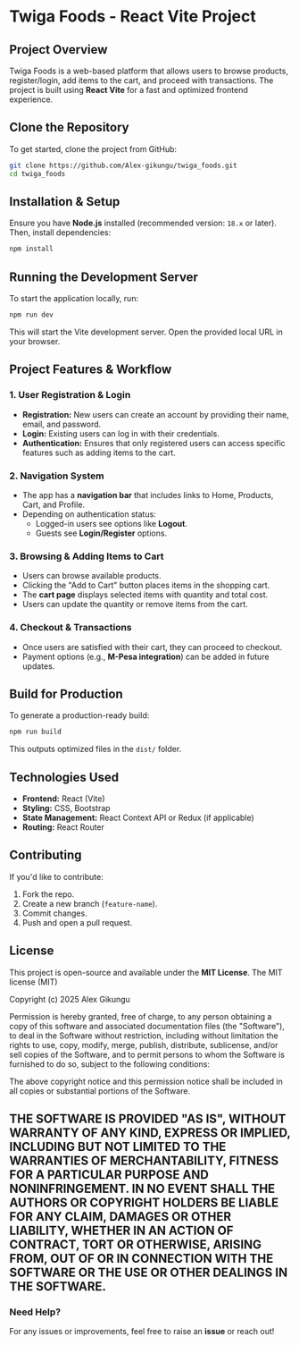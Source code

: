 # Twiga Foods - React Vite Project

## Project Overview
Twiga Foods is a web-based platform that allows users to browse products, register/login, add items to the cart, and proceed with transactions. The project is built using **React Vite** for a fast and optimized frontend experience.

## Clone the Repository
To get started, clone the project from GitHub:
```sh
git clone https://github.com/Alex-gikungu/twiga_foods.git
cd twiga_foods
```

## Installation & Setup
Ensure you have **Node.js** installed (recommended version: `18.x` or later). Then, install dependencies:
```sh
npm install
```

## Running the Development Server
To start the application locally, run:
```sh
npm run dev
```
This will start the Vite development server. Open the provided local URL in your browser.

## Project Features & Workflow
### 1. User Registration & Login
- **Registration:** New users can create an account by providing their name, email, and password.
- **Login:** Existing users can log in with their credentials.
- **Authentication:** Ensures that only registered users can access specific features such as adding items to the cart.

### 2. Navigation System
- The app has a **navigation bar** that includes links to Home, Products, Cart, and Profile.
- Depending on authentication status:
  - Logged-in users see options like **Logout**.
  - Guests see **Login/Register** options.

### 3. Browsing & Adding Items to Cart
- Users can browse available products.
- Clicking the "Add to Cart" button places items in the shopping cart.
- The **cart page** displays selected items with quantity and total cost.
- Users can update the quantity or remove items from the cart.

### 4. Checkout & Transactions
- Once users are satisfied with their cart, they can proceed to checkout.
- Payment options (e.g., **M-Pesa integration**) can be added in future updates.

## Build for Production
To generate a production-ready build:
```sh
npm run build
```
This outputs optimized files in the `dist/` folder.

## Technologies Used
- **Frontend:** React (Vite)
- **Styling:** CSS, Bootstrap
- **State Management:** React Context API or Redux (if applicable)
- **Routing:** React Router

## Contributing
If you'd like to contribute:
1. Fork the repo.
2. Create a new branch (`feature-name`).
3. Commit changes.
4. Push and open a pull request.

## License
This project is open-source and available under the **MIT License**.
The MIT license (MIT)

Copyright (c) 2025 Alex Gikungu

Permission is hereby granted, free of charge, to any person obtaining a copy of this software and associated documentation files (the "Software"), to deal in the Software without restriction, including without limitation the rights to use, copy, modify, merge, publish, distribute, sublicense, and/or sell copies of the Software, and to permit persons to whom the Software is furnished to do so, subject to the following conditions:

The above copyright notice and this permission notice shall be included in all copies or substantial portions of the Software.

THE SOFTWARE IS PROVIDED "AS IS", WITHOUT WARRANTY OF ANY KIND, EXPRESS OR IMPLIED, INCLUDING BUT NOT LIMITED TO THE WARRANTIES OF MERCHANTABILITY, FITNESS FOR A PARTICULAR PURPOSE AND NONINFRINGEMENT. IN NO EVENT SHALL THE AUTHORS OR COPYRIGHT HOLDERS BE LIABLE FOR ANY CLAIM, DAMAGES OR OTHER LIABILITY, WHETHER IN AN ACTION OF CONTRACT, TORT OR OTHERWISE, ARISING FROM, OUT OF OR IN CONNECTION WITH THE SOFTWARE OR THE USE OR OTHER DEALINGS IN THE SOFTWARE.
---
### Need Help?
For any issues or improvements, feel free to raise an **issue** or reach out!

